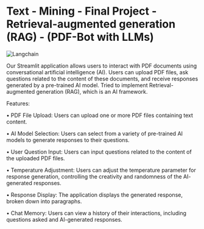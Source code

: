 # Text - Mining - Final Project - Retrieval-augmented generation (RAG) - (PDF-Bot with LLMs)
![Langchain](https://github.com/VenkataTarunKumarMavillapalli/Text-Mining-Streamlit/assets/121502018/4b4b57ee-04d4-4619-a1b5-2856cd4fba5a)


Our Streamlit application allows users to interact with PDF documents using
conversational artificial intelligence (AI). Users can upload PDF files, ask
questions related to the content of these documents, and receive responses
generated by a pre-trained AI model. Tried to implement Retrieval-augmented generation (RAG), which is an AI framework.

Features:

• PDF File Upload: Users can upload one or more PDF files containing text
content.

• AI Model Selection: Users can select from a variety of pre-trained AI
models to generate responses to their questions.

• User Question Input: Users can input questions related to the content of
the uploaded PDF files.

• Temperature Adjustment: Users can adjust the temperature parameter for
response generation, controlling the creativity and randomness of the AI-
generated responses.

• Response Display: The application displays the generated response,
broken down into paragraphs.

• Chat Memory: Users can view a history of their interactions, including
questions asked and AI-generated responses.
